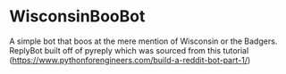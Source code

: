 # WisconsinBooBot
A simple bot that boos at the mere mention of Wisconsin or the Badgers. 
ReplyBot built off of pyreply which was sourced from this tutorial (https://www.pythonforengineers.com/build-a-reddit-bot-part-1/)
